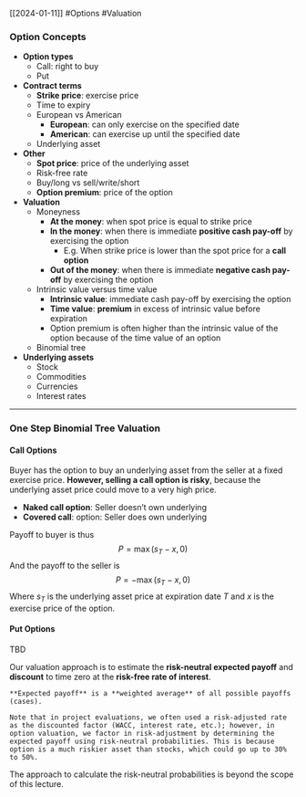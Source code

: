 [[2024-01-11]] #Options #Valuation 

### Option Concepts
- **Option types**  
	- Call: right to buy  
	- Put  
- **Contract terms**  
	- **Strike price**: exercise price
	- Time to expiry  
	- European vs American
		- **European**: can only exercise on the specified date
		- **American**: can exercise up until the specified date
	- Underlying asset  
- **Other**  
	- **Spot price**: price of the underlying asset 
	- Risk-free rate  
	- Buy/long vs sell/write/short  
	- **Option premium**: price of the option
- **Valuation**  
	- Moneyness  
		- **At the money**: when spot price is equal to strike price
		- **In the money**: when there is immediate **positive cash pay-off** by exercising the option
			- E.g. When strike price is lower than the spot price for a **call option**
		- **Out of the money**: when there is immediate **negative cash pay-off** by exercising the option
	- Intrinsic value versus time value
		- **Intrinsic value**: immediate cash pay-off by exercising the option 
		- **Time value**: **premium** in excess of intrinsic value before expiration
		- Option premium is often higher than the intrinsic value of the option because of the time value of an option
	- Binomial tree  
- **Underlying assets**  
	- Stock  
	- Commodities  
	- Currencies  
	- Interest rates 

---
### One Step Binomial Tree Valuation 
#### Call Options
Buyer has the option to buy an underlying asset from the seller at a fixed exercise price. **However, selling a call option is risky**, because the underlying asset price could move to a very high price.
- **Naked call option**: Seller doesn’t own underlying
- **Covered call**: option: Seller does own underlying

Payoff to buyer is thus
$$P=\max(s_{T}-x,0)$$
And the payoff to the seller is
$$P=-\max(s_{T}-x,0)$$
Where $s_T$ is the underlying asset price at expiration date $T$ and $x$ is the exercise price of the option.

#### Put Options 
TBD

Our valuation approach is to estimate the **risk-neutral expected payoff** and **discount** to time zero at the **risk-free rate of interest**.

```ad-info
**Expected payoff** is a **weighted average** of all possible payoffs (cases).
```

```ad-note
Note that in project evaluations, we often used a risk-adjusted rate as the discounted factor (WACC, interest rate, etc.); however, in option valuation, we factor in risk-adjustment by determining the expected payoff using risk-neutral probabilities. This is because option is a much riskier asset than stocks, which could go up to 30% to 50%.
```

The approach to calculate the risk-neutral probabilities is beyond the scope of this lecture.
